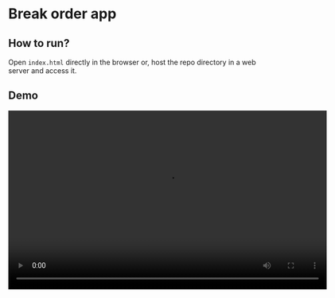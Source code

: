 # Break order app

## How to run?

Open `index.html` directly in the browser or, host the repo directory in a web server and access it.

## Demo

<video width="640" height="360" controls>
  <source src="demo.mp4" type="video/mp4">
  Your browser does not support the video tag.
</video>
